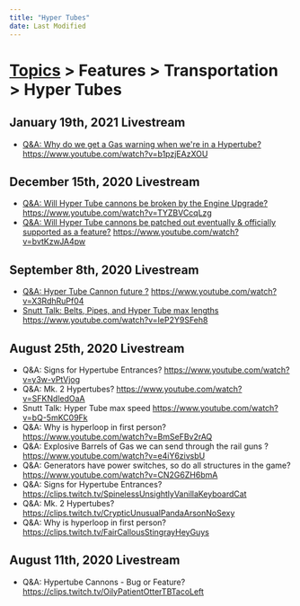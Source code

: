 ```yaml
---
title: "Hyper Tubes"
date: Last Modified
---
```

# [Topics](../../../topics.md) > Features > Transportation > Hyper Tubes

## January 19th, 2021 Livestream
* [Q&A: Why do we get a Gas warning when we're in a Hypertube?](../../../transcriptions/yt-b1pzjEAzXOU.md) https://www.youtube.com/watch?v=b1pzjEAzXOU

## December 15th, 2020 Livestream
* [Q&A: Will Hyper Tube cannons be broken by the Engine Upgrade?](../../../transcriptions/yt-TYZBVCcqLzg.md) https://www.youtube.com/watch?v=TYZBVCcqLzg
* [Q&A: Will Hyper Tube cannons be patched out eventually & officially supported as a feature?](../../../transcriptions/yt-bvtKzwJA4pw.md) https://www.youtube.com/watch?v=bvtKzwJA4pw

## September 8th, 2020 Livestream
* [Q&A: Hyper Tube Cannon future ?](../../../transcriptions/yt-X3RdhRuPf04.md) https://www.youtube.com/watch?v=X3RdhRuPf04
* [Snutt Talk: Belts, Pipes, and Hyper Tube max lengths](../../../transcriptions/yt-IeP2Y9SFeh8.md) https://www.youtube.com/watch?v=IeP2Y9SFeh8

## August 25th, 2020 Livestream
* Q&A: Signs for Hypertube Entrances? https://www.youtube.com/watch?v=y3w-vPtVjog
* Q&A: Mk. 2 Hypertubes? https://www.youtube.com/watch?v=SFKNdledOaA
* Snutt Talk: Hyper Tube max speed https://www.youtube.com/watch?v=bQ-5mKC09Fk
* Q&A: Why is hyperloop in first person? https://www.youtube.com/watch?v=BmSeFBv2rAQ
* Q&A: Explosive Barrels of Gas we can send through the rail guns ? https://www.youtube.com/watch?v=e4iY6zivsbU
* Q&A: Generators have power switches, so do all structures in the game? https://www.youtube.com/watch?v=CN2G6ZH6bmA
* Q&A: Signs for Hypertube Entrances? https://clips.twitch.tv/SpinelessUnsightlyVanillaKeyboardCat
* Q&A: Mk. 2 Hypertubes? https://clips.twitch.tv/CrypticUnusualPandaArsonNoSexy
* Q&A: Why is hyperloop in first person? https://clips.twitch.tv/FairCallousStingrayHeyGuys

## August 11th, 2020 Livestream
* Q&A: Hypertube Cannons - Bug or Feature? https://clips.twitch.tv/OilyPatientOtterTBTacoLeft

